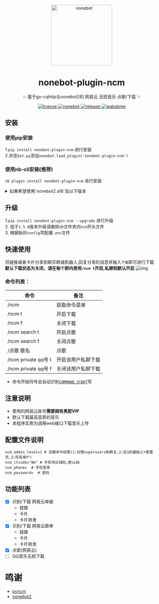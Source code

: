 

<p align="center">
  <img src="https://files.catbox.moe/7cy61g.png" width="200" height="200" alt="nonebot"></a>
</p>

<div align="center">

# nonebot-plugin-ncm

✨ 基于go-cqhttp与nonebot2的 网易云 无损音乐 点歌/下载 ✨
</div>

<p align="center">
  <a href="https://github.com/kitUIN/nonebot-plugin-ncm/blob/master/LICENSE">
    <img src="https://img.shields.io/badge/license-Apache--2.0-green" alt="license">
  </a>
  <a href="https://github.com/nonebot/nonebot2/releases/tag/v2.0.0rc2">
    <img src="https://img.shields.io/static/v1?label=nonebot2&message=v2.0.0rc2&color=brightgreen" alt="nonebot">
  </a>
  <a href="https://github.com/kitUIN/nonebot-plugin-ncm/releases">
    <img src="https://img.shields.io/github/v/release/kitUIN/nonebot-plugin-ncm" alt="release">
  </a>
  <a href="https://wakatime.com/badge/user/3b5608c7-e0b6-44a2-a217-cad786040b48/project/2a431792-e82f-48f5-839c-9ee566910fe5"><img src="https://wakatime.com/badge/user/3b5608c7-e0b6-44a2-a217-cad786040b48/project/2a431792-e82f-48f5-839c-9ee566910fe5.svg" alt="wakatime"></a>
</p>


## 安装
### 使用pip安装
1.`pip install nonebot-plugin-ncm` 进行安装  
2.并在`bot.py`添加`nonebot.load_plugin('nonebot-plugin-ncm')`
### 使用nb-cli安装(推荐)
`nb plugin install nonebot-plugin-ncm` 进行安装

<details>
  <summary>如果希望使用`nonebot2 a16`及以下版本 </summary>
  请使用`pip install nonebot-plugin-ncm==1.1.0`进行安装
</details>

## 升级
1.`pip install nonebot-plugin-ncm --upgrade` 进行升级  
2. 低于`1.5.0`版本升级请删除`db`文件夹内`ncm`开头文件  
3. 根据新的`config`项配置`.env`文件
## 快速使用
将链接或者卡片分享到聊天群或机器人,回复分享的消息并输入`下载`即可进行下载  
**默认下载状态为关闭，请在每个群内使用`/ncm t`开启,私聊则默认开启**
![img](https://files.catbox.moe/g7c230.png)
### 命令列表：
| 命令                 | 备注        |
|--------------------|-----------|
| /ncm               | 获取命令菜单    |
| /ncm t             | 开启下载      |
| /ncm f             | 关闭下载      |
| /ncm search t      | 开启点歌      |
| /ncm search f      | 关闭点歌      |
| /点歌 歌名             | 点歌        |
| /ncm private qq号 t | 开启该用户私聊下载 |
| /ncm private qq号 f | 关闭该用户私聊下载 |
- 命令开始符号会自动识别[`COMMAND_START`](https://v2.nonebot.dev/docs/api/config#Config-command_start)项

## 注意说明
- 使用的网易云账号**需要拥有黑胶VIP** 
- 默认下载最高音质的音乐 
- 本程序实质为调用web接口下载音乐上传  

## 配置文件说明
```
ncm_admin_level=1 # 设置命令权限(1:仅限superusers和群主,2:在1的基础上+管理员,3:所有用户)
ncm_ctcode="86" # 手机号区域码,默认86
ncm_phone=  # 手机登录
ncm_password=  # 密码
```

## 功能列表
- [x] 识别/下载 网易云单曲
    - 链接
    - 卡片
    - 卡片转发
- [x] 识别/下载 网易云歌单    
    - 链接
    - 卡片
    - 卡片转发
- [x] 点歌(网易云)
- [ ] QQ音乐无损下载

# 鸣谢
- [pyncm](https://github.com/greats3an/pyncm)
- [nonebot2](https://github.com/nonebot/nonebot2)
